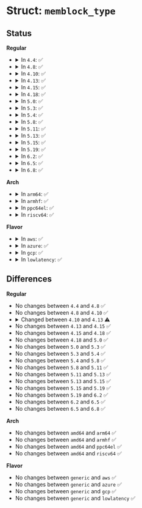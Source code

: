 # Struct: <code>memblock_type</code>

## Status
<b>Regular</b>
<ul>
<li>
<details>
<summary>In <code>4.4</code>: ✅</summary>

```c
struct memblock_type {
    long unsigned int cnt;
    long unsigned int max;
    phys_addr_t total_size;
    struct memblock_region *regions;
};
```
</details>
</li>
<li>
<details>
<summary>In <code>4.8</code>: ✅</summary>

```c
struct memblock_type {
    long unsigned int cnt;
    long unsigned int max;
    phys_addr_t total_size;
    struct memblock_region *regions;
};
```
</details>
</li>
<li>
<details>
<summary>In <code>4.10</code>: ✅</summary>

```c
struct memblock_type {
    long unsigned int cnt;
    long unsigned int max;
    phys_addr_t total_size;
    struct memblock_region *regions;
};
```
</details>
</li>
<li>
<details>
<summary>In <code>4.13</code>: ✅</summary>

```c
struct memblock_type {
    long unsigned int cnt;
    long unsigned int max;
    phys_addr_t total_size;
    struct memblock_region *regions;
    char *name;
};
```
</details>
</li>
<li>
<details>
<summary>In <code>4.15</code>: ✅</summary>

```c
struct memblock_type {
    long unsigned int cnt;
    long unsigned int max;
    phys_addr_t total_size;
    struct memblock_region *regions;
    char *name;
};
```
</details>
</li>
<li>
<details>
<summary>In <code>4.18</code>: ✅</summary>

```c
struct memblock_type {
    long unsigned int cnt;
    long unsigned int max;
    phys_addr_t total_size;
    struct memblock_region *regions;
    char *name;
};
```
</details>
</li>
<li>
<details>
<summary>In <code>5.0</code>: ✅</summary>

```c
struct memblock_type {
    long unsigned int cnt;
    long unsigned int max;
    phys_addr_t total_size;
    struct memblock_region *regions;
    char *name;
};
```
</details>
</li>
<li>
<details>
<summary>In <code>5.3</code>: ✅</summary>

```c
struct memblock_type {
    long unsigned int cnt;
    long unsigned int max;
    phys_addr_t total_size;
    struct memblock_region *regions;
    char *name;
};
```
</details>
</li>
<li>
<details>
<summary>In <code>5.4</code>: ✅</summary>

```c
struct memblock_type {
    long unsigned int cnt;
    long unsigned int max;
    phys_addr_t total_size;
    struct memblock_region *regions;
    char *name;
};
```
</details>
</li>
<li>
<details>
<summary>In <code>5.8</code>: ✅</summary>

```c
struct memblock_type {
    long unsigned int cnt;
    long unsigned int max;
    phys_addr_t total_size;
    struct memblock_region *regions;
    char *name;
};
```
</details>
</li>
<li>
<details>
<summary>In <code>5.11</code>: ✅</summary>

```c
struct memblock_type {
    long unsigned int cnt;
    long unsigned int max;
    phys_addr_t total_size;
    struct memblock_region *regions;
    char *name;
};
```
</details>
</li>
<li>
<details>
<summary>In <code>5.13</code>: ✅</summary>

```c
struct memblock_type {
    long unsigned int cnt;
    long unsigned int max;
    phys_addr_t total_size;
    struct memblock_region *regions;
    char *name;
};
```
</details>
</li>
<li>
<details>
<summary>In <code>5.15</code>: ✅</summary>

```c
struct memblock_type {
    long unsigned int cnt;
    long unsigned int max;
    phys_addr_t total_size;
    struct memblock_region *regions;
    char *name;
};
```
</details>
</li>
<li>
<details>
<summary>In <code>5.19</code>: ✅</summary>

```c
struct memblock_type {
    long unsigned int cnt;
    long unsigned int max;
    phys_addr_t total_size;
    struct memblock_region *regions;
    char *name;
};
```
</details>
</li>
<li>
<details>
<summary>In <code>6.2</code>: ✅</summary>

```c
struct memblock_type {
    long unsigned int cnt;
    long unsigned int max;
    phys_addr_t total_size;
    struct memblock_region *regions;
    char *name;
};
```
</details>
</li>
<li>
<details>
<summary>In <code>6.5</code>: ✅</summary>

```c
struct memblock_type {
    long unsigned int cnt;
    long unsigned int max;
    phys_addr_t total_size;
    struct memblock_region *regions;
    char *name;
};
```
</details>
</li>
<li>
<details>
<summary>In <code>6.8</code>: ✅</summary>

```c
struct memblock_type {
    long unsigned int cnt;
    long unsigned int max;
    phys_addr_t total_size;
    struct memblock_region *regions;
    char *name;
};
```
</details>
</li>
</ul>
<b>Arch</b>
<ul>
<li>
<details>
<summary>In <code>arm64</code>: ✅</summary>

```c
struct memblock_type {
    long unsigned int cnt;
    long unsigned int max;
    phys_addr_t total_size;
    struct memblock_region *regions;
    char *name;
};
```
</details>
</li>
<li>
<details>
<summary>In <code>armhf</code>: ✅</summary>

```c
struct memblock_type {
    long unsigned int cnt;
    long unsigned int max;
    phys_addr_t total_size;
    struct memblock_region *regions;
    char *name;
};
```
</details>
</li>
<li>
<details>
<summary>In <code>ppc64el</code>: ✅</summary>

```c
struct memblock_type {
    long unsigned int cnt;
    long unsigned int max;
    phys_addr_t total_size;
    struct memblock_region *regions;
    char *name;
};
```
</details>
</li>
<li>
<details>
<summary>In <code>riscv64</code>: ✅</summary>

```c
struct memblock_type {
    long unsigned int cnt;
    long unsigned int max;
    phys_addr_t total_size;
    struct memblock_region *regions;
    char *name;
};
```
</details>
</li>
</ul>
<b>Flavor</b>
<ul>
<li>
<details>
<summary>In <code>aws</code>: ✅</summary>

```c
struct memblock_type {
    long unsigned int cnt;
    long unsigned int max;
    phys_addr_t total_size;
    struct memblock_region *regions;
    char *name;
};
```
</details>
</li>
<li>
<details>
<summary>In <code>azure</code>: ✅</summary>

```c
struct memblock_type {
    long unsigned int cnt;
    long unsigned int max;
    phys_addr_t total_size;
    struct memblock_region *regions;
    char *name;
};
```
</details>
</li>
<li>
<details>
<summary>In <code>gcp</code>: ✅</summary>

```c
struct memblock_type {
    long unsigned int cnt;
    long unsigned int max;
    phys_addr_t total_size;
    struct memblock_region *regions;
    char *name;
};
```
</details>
</li>
<li>
<details>
<summary>In <code>lowlatency</code>: ✅</summary>

```c
struct memblock_type {
    long unsigned int cnt;
    long unsigned int max;
    phys_addr_t total_size;
    struct memblock_region *regions;
    char *name;
};
```
</details>
</li>
</ul>

## Differences
<b>Regular</b>
<ul>
<li>
No changes between <code>4.4</code> and <code>4.8</code> ✅
</li>
<li>
No changes between <code>4.8</code> and <code>4.10</code> ✅
</li>
<li>
<details>
<summary>Changed between <code>4.10</code> and <code>4.13</code> ⚠️</summary>
<ul>
<li>
<b>Field added. </b>
<code>char *name</code>
</li>
</ul>
</details>
</li>
<li>
No changes between <code>4.13</code> and <code>4.15</code> ✅
</li>
<li>
No changes between <code>4.15</code> and <code>4.18</code> ✅
</li>
<li>
No changes between <code>4.18</code> and <code>5.0</code> ✅
</li>
<li>
No changes between <code>5.0</code> and <code>5.3</code> ✅
</li>
<li>
No changes between <code>5.3</code> and <code>5.4</code> ✅
</li>
<li>
No changes between <code>5.4</code> and <code>5.8</code> ✅
</li>
<li>
No changes between <code>5.8</code> and <code>5.11</code> ✅
</li>
<li>
No changes between <code>5.11</code> and <code>5.13</code> ✅
</li>
<li>
No changes between <code>5.13</code> and <code>5.15</code> ✅
</li>
<li>
No changes between <code>5.15</code> and <code>5.19</code> ✅
</li>
<li>
No changes between <code>5.19</code> and <code>6.2</code> ✅
</li>
<li>
No changes between <code>6.2</code> and <code>6.5</code> ✅
</li>
<li>
No changes between <code>6.5</code> and <code>6.8</code> ✅
</li>
</ul>
<b>Arch</b>
<ul>
<li>
No changes between <code>amd64</code> and <code>arm64</code> ✅
</li>
<li>
No changes between <code>amd64</code> and <code>armhf</code> ✅
</li>
<li>
No changes between <code>amd64</code> and <code>ppc64el</code> ✅
</li>
<li>
No changes between <code>amd64</code> and <code>riscv64</code> ✅
</li>
</ul>
<b>Flavor</b>
<ul>
<li>
No changes between <code>generic</code> and <code>aws</code> ✅
</li>
<li>
No changes between <code>generic</code> and <code>azure</code> ✅
</li>
<li>
No changes between <code>generic</code> and <code>gcp</code> ✅
</li>
<li>
No changes between <code>generic</code> and <code>lowlatency</code> ✅
</li>
</ul>
